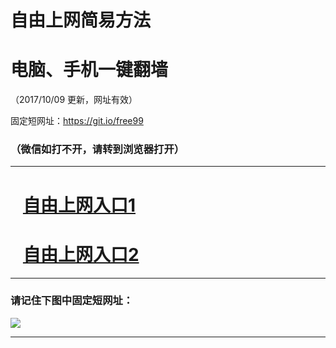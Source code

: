 ﻿# 自由上网简易方法

# 电脑、手机一键翻墙

（2017/10/09 更新，网址有效）

固定短网址：https://git.io/free99

### （微信如打不开，请转到浏览器打开）


***





# &nbsp;&nbsp; <a href="http://ft2092329269.fwq-tz-1001.info/fwqtz01.html?t=100900118790 " target="_blank">自由上网入口1</a>
# &nbsp;&nbsp; <a href="http://ft2055612878.fwq-tz-1002.info/fwqtz02.html?t=100900114116 " target="_blank">自由上网入口2</a>
***

### 请记住下图中固定短网址：

<img src="https://s3-us-west-2.amazonaws.com/fwq-1001/yjfq-20170905okok.png" /> 


***

